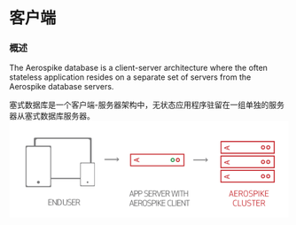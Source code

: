 # 客户端

### 概述
The Aerospike database is a client-server architecture where the often stateless application resides on a separate set of servers from the Aerospike database servers.

塞式数据库是一个客户端-服务器架构中，无状态应用程序驻留在一组单独的服务器从塞式数据库服务器。
![](ARCH_user_mw_as.png)